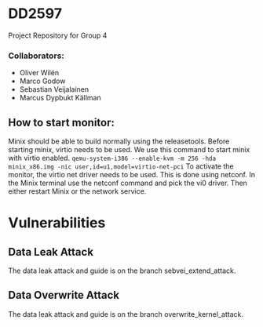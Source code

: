 # DD2597
Project Repository for Group 4

### Collaborators: 
* Oliver Wilén 
* Marco Godow
* Sebastian Veijalainen 
* Marcus Dypbukt Källman

## How to start monitor:
Minix should be able to build normally using the releasetools. 
Before starting minix, virtio needs to be used. We use this command to start minix with virtio enabled.
`
qemu-system-i386 --enable-kvm -m 256 -hda minix_x86.img -nic user,id=u1,model=virtio-net-pci
`
To activate the monitor, the virtio net driver needs to be used. This is done using netconf.
In the Minix terminal use the netconf command and pick the vi0 driver. Then either restart Minix or the network service.

# Vulnerabilities
## Data Leak Attack
The data leak attack and guide is on the branch sebvei_extend_attack.

## Data Overwrite Attack
The data leak attack and guide is on the branch overwrite_kernel_attack.



